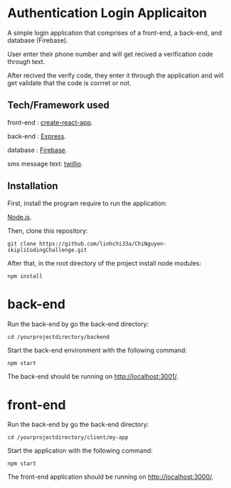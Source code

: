 # Authentication Login Applicaiton
A simple login application that comprises of a front-end, a back-end, and database (Firebase).

User enter their phone number and will get recived a verification code through text.

After recived the verify code, they enter it through the application and will get validate that the code is corrret or not.

## Tech/Framework used
front-end : [create-react-app](https://github.com/facebook/create-react-app).

back-end : [Express](https://www.npmjs.com/package/express).

database : [Firebase](https://firebase.google.com).

sms message text: [twillio](https://www.twilio.com).

## Installation
First, install the program require to run the application:

[Node.js](https://nodejs.org/en/download/).

Then, clone this repository:

`git clone https://github.com/linhchi33a/ChiNguyen-skipliCodingChallenge.git`

After that, in the root directory of the project install node modules:

`npm install`

# back-end
Run the back-end by go the back-end directory:

`cd /yourprojectdirectory/backend`

Start the back-end environment with the following command:

`npm start`

The back-end should be running on [http://localhost:3001/](http://localhost:3001/).

# front-end
Run the back-end by go the back-end directory:

`cd /yourprojectdirectory/client/my-app`

Start the application with the following command:

`npm start`

The front-end application should be running on [http://localhost:3000/](http://localhost:3000/).
